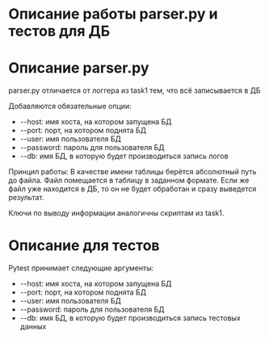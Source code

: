 # Описание работы parser.py и тестов для ДБ


# Описание parser.py

parser.py отличается от логгера из task1 тем, что всё записывается в ДБ

Добавляются обязательные опции:
- --host: имя хоста, на котором запущена БД
- --port: порт, на котором поднята БД
- --user: имя пользователя БД
- --password: пароль для пользователя БД
- --db: имя БД, в которую будет производиться запись логов

Принцип работы: В качестве имени таблицы берётся абсолютный путь до файла. Файл помещается в таблицу в заданном формате.
Если же файл уже находится в ДБ, то он не будет обработан и сразу выведется результат.

Ключи по выводу информации аналогичны скриптам из task1. 



# Описание для тестов

Pytest принимает следующие аргументы:
- --host: имя хоста, на котором запущена БД
- --port: порт, на котором поднята БД
- --user: имя пользователя БД
- --password: пароль для пользователя БД
- --db: имя БД, в которую будет производиться запись тестовых данных